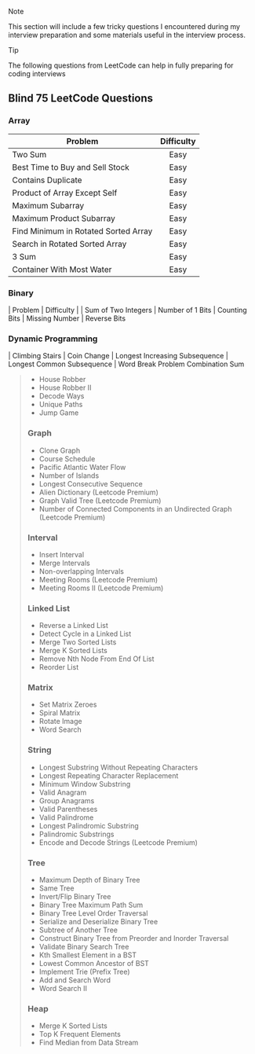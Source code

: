 > [!NOTE]
> This section will include a few tricky questions I encountered during my interview preparation and some materials useful in the interview process.

> [!TIP]
> The following questions from LeetCode can help in fully preparing for coding interviews

## Blind 75 LeetCode Questions
### Array
| Problem | Difficulty |
| ------- | :--------: |
| Two Sum | Easy |
| Best Time to Buy and Sell Stock | Easy |
| Contains Duplicate | Easy |
| Product of Array Except Self | Easy |
| Maximum Subarray | Easy |
| Maximum Product Subarray | Easy |
| Find Minimum in Rotated Sorted Array | Easy |
| Search in Rotated Sorted Array | Easy |
| 3 Sum | Easy |
| Container With Most Water | Easy |
### Binary
| Problem | Difficulty |
| Sum of Two Integers
| Number of 1 Bits
| Counting Bits
| Missing Number
| Reverse Bits
### Dynamic Programming
| Climbing Stairs
| Coin Change
| Longest Increasing Subsequence
| Longest Common Subsequence
| Word Break Problem
 Combination Sum
> - House Robber
> - House Robber II
> - Decode Ways
> - Unique Paths
> - Jump Game
> ### Graph
> - Clone Graph
> - Course Schedule
> - Pacific Atlantic Water Flow
> - Number of Islands
> - Longest Consecutive Sequence
> - Alien Dictionary (Leetcode Premium)
> - Graph Valid Tree (Leetcode Premium)
> - Number of Connected Components in an Undirected Graph (Leetcode Premium)
> ### Interval
> - Insert Interval
> - Merge Intervals
> - Non-overlapping Intervals
> - Meeting Rooms (Leetcode Premium)
> - Meeting Rooms II (Leetcode Premium)
> ### Linked List
> - Reverse a Linked List
> - Detect Cycle in a Linked List
> - Merge Two Sorted Lists
> - Merge K Sorted Lists
> - Remove Nth Node From End Of List
> - Reorder List
> ### Matrix
> - Set Matrix Zeroes
> - Spiral Matrix
> - Rotate Image
> - Word Search
> ### String
> - Longest Substring Without Repeating Characters
> - Longest Repeating Character Replacement
> - Minimum Window Substring
> - Valid Anagram
> - Group Anagrams
> - Valid Parentheses
> - Valid Palindrome
> - Longest Palindromic Substring
> - Palindromic Substrings
> - Encode and Decode Strings (Leetcode Premium)
> ### Tree
> - Maximum Depth of Binary Tree
> - Same Tree
> - Invert/Flip Binary Tree
> - Binary Tree Maximum Path Sum
> - Binary Tree Level Order Traversal
> - Serialize and Deserialize Binary Tree
> - Subtree of Another Tree
> - Construct Binary Tree from Preorder and Inorder Traversal
> - Validate Binary Search Tree
> - Kth Smallest Element in a BST
> - Lowest Common Ancestor of BST
> - Implement Trie (Prefix Tree)
> - Add and Search Word
> - Word Search II
> ### Heap
> - Merge K Sorted Lists
> - Top K Frequent Elements
> - Find Median from Data Stream

